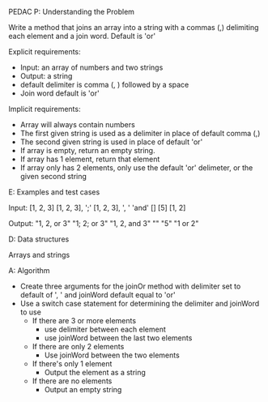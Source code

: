 PEDAC
P: Understanding the Problem

 Write a method that joins an array into a string with a commas (,) delimiting each 
 element and a join word. Default is 'or'

 Explicit requirements:
 - Input: an array of numbers and two strings
 - Output: a string
 - default delimiter is comma (, ) followed by a space
 - Join word default is 'or'


 Implicit requirements:
 - Array will always contain numbers
 - The first given string is used as a delimiter in place of default comma (,)
 - The second given string is used in place of default 'or'
 - If array is empty, return an empty string.
 - If array has 1 element, return that element
 - If array only has 2 elements, only use the default 'or' delimeter, or the 
   given second string
 
 E: Examples and test cases
 
 Input:
 [1, 2, 3]
 [1, 2, 3], ';'
 [1, 2, 3], ', ' 'and'
 []
 [5]
 [1, 2]

 Output:
 "1, 2, or 3"
 "1; 2; or 3"
 "1, 2, and 3"
 ""
 "5"
 "1 or 2"

 D: Data structures

 Arrays and strings

 A: Algorithm

 - Create three arguments for the joinOr method with delimiter set to default of ', ' and 
   joinWord default equal to 'or'
 - Use a switch case statement for determining the delimiter and joinWord to use
   - If there are 3 or more elements
     - use delimiter between each element
     - use joinWord between the last two elements
   - If there are only 2 elements
     - Use joinWord between the two elements
   - If there's only 1 element
     - Output the element as a string
   - If there are no elements
     - Output an empty string



